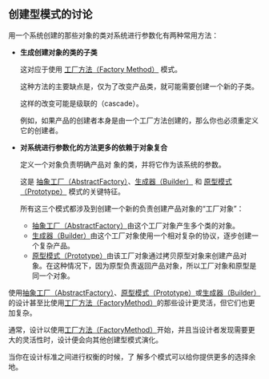 ## 创建型模式的讨论

用一个系统创建的那些对象的类对系统进行参数化有两种常用方法：

- **生成创建对象的类的子类**

  这对应于使用 [工厂方法（Factory Method）](3.3工厂方法（FactoryMethod）.md) 模式。

  这种方法的主要缺点是，仅为了改变产品类，就可能需要创建一个新的子类。

  这样的改变可能是级联的（cascade）。

  例如，如果产品的创建者本身是由一个工厂方法创建的，那么你也必须重定义它的创建者。

- **对系统进行参数化的方法更多的依赖于对象复合**
  
  定义一个对象负责明确产品对 象的类，并将它作为该系统的参数。
  
  这是 [抽象工厂（AbstractFactory）](3.1抽象工厂（AbstractFactory）.md)、[生成器（Builder）](3.2生成器（Builder）.md) 和 [原型模式（Prototype）](3.4原型模式（Prototype）.md) 模式的关键特征。
  
  所有这三个模式都涉及到创建一个新的负责创建产品对象的“工厂对象”：
  
  - [抽象工厂（AbstractFactory）](3.1抽象工厂（AbstractFactory）.md)由这个工厂对象产生多个类的对象。
  - [生成器（Builder）](3.2生成器（Builder）.md)由这个工厂对象使用一个相对复杂的协议，逐步创建一个复杂产品。
  - [原型模式（Prototype）](3.4原型模式（Prototype）.md)由该工厂对象通过拷贝原型对象来创建产品对象。在这种情况下，因为原型负责返回产品对象，所以工厂对象和原型是同一个对象。

使用[抽象工厂（AbstractFactory）](3.1抽象工厂（AbstractFactory）.md)、[原型模式（Prototype）](3.4原型模式（Prototype）.md)或[生成器（Builder）](3.2生成器（Builder）.md)的设计甚至比使用[工厂方法（FactoryMethod）](3.3工厂方法（FactoryMethod）.md)的那些设计更灵活，但它们也更加复杂。

通常，设计以使用[工厂方法（FactoryMethod）](3.3工厂方法（FactoryMethod）.md)开始，并且当设计者发现需要更
大的灵活性时，设计便会向其他创建型模式演化。

当你在设计标准之间进行权衡的时候，了
解多个模式可以给你提供更多的选择余地。